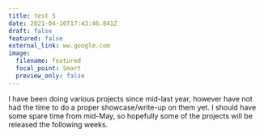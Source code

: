 ```yaml
---
title: test 5
date: 2021-04-16T17:43:46.841Z
draft: false
featured: false
external_link: ww.google.com
image:
  filename: featured
  focal_point: Smart
  preview_only: false
---
```

I have been doing various projects since mid-last year, however have not had the time to do a proper showcase/write-up on them yet. I should have some spare time from mid-May, so hopefully some of the projects will be released the following weeks.